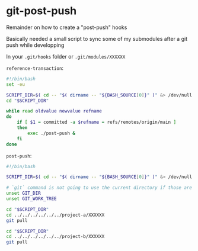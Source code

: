 # git-post-push
Remainder on how to create a "post-push" hooks

Basically needed a small script to sync some of my submodules after a git push while developping

In your `.git/hooks` folder or `.git/modules/XXXXXX`

`reference-transaction`:
```sh
#!/bin/bash
set -eu

SCRIPT_DIR=$( cd -- "$( dirname -- "${BASH_SOURCE[0]}" )" &> /dev/null && pwd )
cd "$SCRIPT_DIR"

while read oldvalue newvalue refname
do
    if [ $1 = committed -a $refname = refs/remotes/origin/main ]
    then
        exec ./post-push &
    fi
done
```

`post-push`:
```sh
#!/bin/bash

SCRIPT_DIR=$( cd -- "$( dirname -- "${BASH_SOURCE[0]}" )" &> /dev/null && pwd )

# `git` command is not going to use the current directory if those are set
unset GIT_DIR
unset GIT_WORK_TREE

cd "$SCRIPT_DIR"
cd ../../../../../../project-a/XXXXXX
git pull

cd "$SCRIPT_DIR"
cd ../../../../../../project-b/XXXXXX
git pull
```